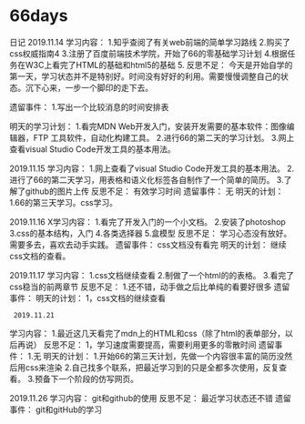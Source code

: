 # 66days
日记
2019.11.14
  学习内容：
    1.知乎查阅了有关web前端的简单学习路线
    2.购买了css权威指南4
    3.注册了百度前端技术学院，开始了66的零基础学习计划
    4.根据任务在W3C上看完了HTML的基础和html5的基础
    5.
  反思不足：
    今天是开始自学的第一天，学习状态并不是特别好。时间没有好好的利用。需要慢慢调整自己的状态。沉下心来，一步一个脚印的走下去。
 
  遗留事件：
    1.写出一个比较消息的时间安排表
  
  明天的学习计划：
    1.看完MDN Web开发入门，安装开发需要的基本软件：图像编辑器，FTP 工具软件，自动化构建工具。
    2.进行66的第二天的学习计划。
    3.网上查看visual Studio Code开发工具的基本用法。
    
2019.11.15
  学习内容：
    1.网上查看了visual Studio Code开发工具的基本用法。
    2.进行了66的第二天学习，用表格和语义化标签各自制作了一个简单的简历。
    3.了解了github的图片上传
  反思不足：
    有效学习时间
  遗留事件：
    无
  明天的计划：
    1.66的第三天学习。css学习。
    
 2019.11.16
X学习内容：
  1.看完了开发入门的一个小文档。
  2.安装了photoshop
  3.css的基本结构，入门
  4.各类选择器
  5.盒模型
反思不足：
   学习心态没有放好。
   需要多去，喜欢去动手实践。
 遗留事件： 
   css文档没有看完
 明天的计划：
   继续css文档的查看。
   
   2019.11.17
     学习内容：
       1.css文档继续查看
       2.制做了一个html的的表格。
       3.看完了css稳当的前两章节
     反思不足：
      1.还不错，动手做之后比单纯的看要好很多
     遗留事件：
     明天的计划：
      1，css文档的继续查看
      
     2019.11.21
  学习内容：
    1.最近这几天看完了mdn上的HTML和css（除了html的表单部分，以后再说）
 反思不足：
    1，学习速度需要提高，需要利用更多的零散时间
  遗留事件：
    1.无
明天的计划：
  1.开始66的第三天计划，先做一个内容很丰富的简历没然后用css来渲染
  2.自己找多个联系，把最近学习到的只是全都多次使用，反复查看。
  3.预备下一个阶段的仿写网页。

  2019.11.26
  学习内容：
    git和github的使用
  反思不足：
    最近学习状态还不错
  遗留事件：
    git和gitHub的学习
  

 
 
 
